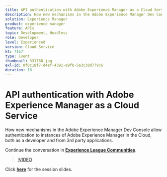 ```yaml
---
title: API authentication with Adobe Experience Manager as a Cloud Service
description: How new mechanisms in the Adobe Experience Manager Dev Console allow authentication to instances of Adobe Experience Manager in the Cloud, both as a developer and from 3rd party applications. This session was delivered as part of Adobe Developers Live Content event.
solution: Experience Manager
product: experience manager
feature: APIs
topic: Development, Headless
role: Developer
level: Experienced
version: Cloud Service
kt: 7167
type: Event
thumbnail: 331768.jpg
exl-id: 0f0c18f7-d4ef-4391-a9f8-5a3c38d779c6
duration: 16
---
```

# API authentication with Adobe Experience Manager as a Cloud Service

How new mechanisms in the Adobe Experience Manager Dev Console allow authentication to instances of Adobe Experience Manager in the Cloud, both as a developer and from 3rd party applications.

Continue the conversation in **[Experience League Communities](https://adobe.ly/36Yd3v6)**.

>[!VIDEO](https://video.tv.adobe.com/v/331768/?quality=12&learn=on&hidetitle=true)

Click **[here](/help/adobe-developers-live/assets/api-authentication.pdf)** for the session slides.
